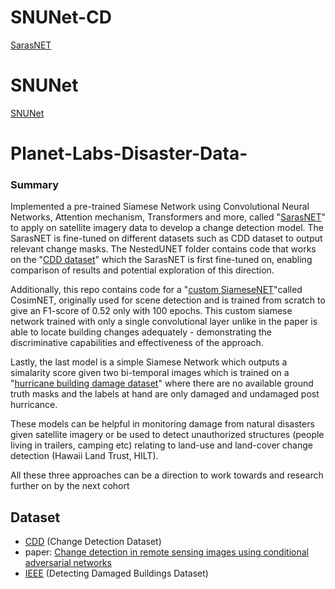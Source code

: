 # SNUNet-CD

[SarasNET](img/model.jpg)

# SNUNet
[SNUNet](img/SNUNet.png)


# Planet-Labs-Disaster-Data-

### Summary

Implemented a pre-trained Siamese Network using Convolutional Neural Networks, Attention mechanism, Transformers and more, called "[SarasNET](https://github.com/f64051041/SARAS-Net)" to apply on satellite imagery data to develop a change detection model. The SarasNET is fine-tuned on different datasets such as CDD dataset to output relevant change masks. The NestedUNET folder contains code that works on the "[CDD dataset](https://drive.google.com/file/d/1GX656JqqOyBi_Ef0w65kDGVto-nHrNs9/edit)" which the SarasNET is first fine-tuned on, enabling comparison of results and potential exploration of this direction.

Additionally, this repo contains code for a "[custom SiameseNET](https://arxiv.org/abs/1810.09111)"called CosimNET, originally used for scene detection and is trained from scratch to give an F1-score of 0.52 only with 100 epochs. This custom siamese network trained with only a single convolutional layer unlike in the paper is able to locate building changes adequately - demonstrating the discriminative capabilities and effectiveness of the approach.

Lastly, the last model is a simple Siamese Network which outputs a simalarity score given two bi-temporal images which is trained on a "[hurricane building damage dataset](https://ieee-dataport.org/open-access/detecting-damaged-buildings-post-hurricane-satellite-imagery-based-customized)" where there are no available ground truth masks and the labels at hand are only damaged and undamaged post hurricance.

These models can be helpful in monitoring damage from natural disasters given satellite imagery or be used to detect unauthorized structures (people living in trailers, camping etc) relating to land-use and land-cover change detection (Hawaii Land Trust, HILT).

All these three approaches can be a direction to work towards and research further on by the next cohort

## Dataset

- [CDD](https://drive.google.com/file/d/1GX656JqqOyBi_Ef0w65kDGVto-nHrNs9/edit) (Change Detection Dataset)
- paper: [Change detection in remote sensing images using conditional adversarial networks](https://www.int-arch-photogramm-remote-sens-spatial-inf-sci.net/XLII-2/565/2018/isprs-archives-XLII-2-565-2018.pdf)
- [IEEE](https://ieee-dataport.org/open-access/detecting-damaged-buildings-post-hurricane-satellite-imagery-based-customized) (Detecting Damaged Buildings Dataset)
